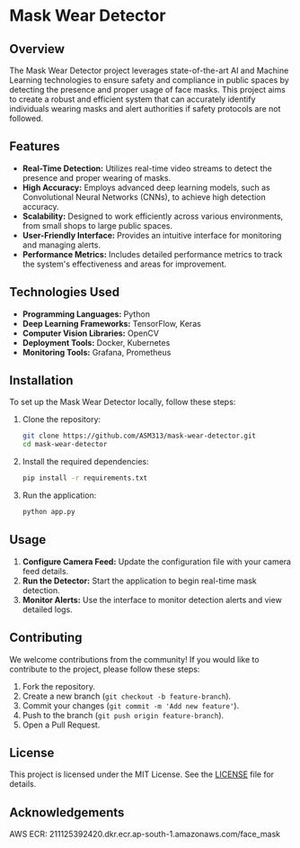 # Mask Wear Detector

## Overview

The Mask Wear Detector project leverages state-of-the-art AI and Machine Learning technologies to ensure safety and compliance in public spaces by detecting the presence and proper usage of face masks. This project aims to create a robust and efficient system that can accurately identify individuals wearing masks and alert authorities if safety protocols are not followed.

## Features

- **Real-Time Detection:** Utilizes real-time video streams to detect the presence and proper wearing of masks.
- **High Accuracy:** Employs advanced deep learning models, such as Convolutional Neural Networks (CNNs), to achieve high detection accuracy.
- **Scalability:** Designed to work efficiently across various environments, from small shops to large public spaces.
- **User-Friendly Interface:** Provides an intuitive interface for monitoring and managing alerts.
- **Performance Metrics:** Includes detailed performance metrics to track the system's effectiveness and areas for improvement.

## Technologies Used

- **Programming Languages:** Python
- **Deep Learning Frameworks:** TensorFlow, Keras
- **Computer Vision Libraries:** OpenCV
- **Deployment Tools:** Docker, Kubernetes
- **Monitoring Tools:** Grafana, Prometheus

## Installation

To set up the Mask Wear Detector locally, follow these steps:

1. Clone the repository:
    ```bash
    git clone https://github.com/ASM313/mask-wear-detector.git
    cd mask-wear-detector
    ```

2. Install the required dependencies:
    ```bash
    pip install -r requirements.txt
    ```

3. Run the application:
    ```bash
    python app.py
    ```

## Usage

1. **Configure Camera Feed:** Update the configuration file with your camera feed details.
2. **Run the Detector:** Start the application to begin real-time mask detection.
3. **Monitor Alerts:** Use the interface to monitor detection alerts and view detailed logs.

## Contributing

We welcome contributions from the community! If you would like to contribute to the project, please follow these steps:

1. Fork the repository.
2. Create a new branch (`git checkout -b feature-branch`).
3. Commit your changes (`git commit -m 'Add new feature'`).
4. Push to the branch (`git push origin feature-branch`).
5. Open a Pull Request.

## License

This project is licensed under the MIT License. See the [LICENSE](LICENSE) file for details.

## Acknowledgements

AWS ECR: 211125392420.dkr.ecr.ap-south-1.amazonaws.com/face_mask

